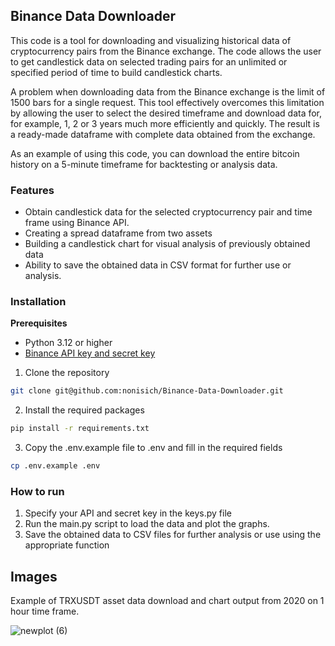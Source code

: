 ## Binance Data Downloader 

This code is a tool for downloading and visualizing historical data of cryptocurrency pairs from the Binance exchange. The code allows the user to get candlestick data on selected trading pairs for an unlimited or specified period of time to build candlestick charts.

A problem when downloading data from the Binance exchange is the limit of 1500 bars for a single request. This tool effectively overcomes this limitation by allowing the user to select the desired timeframe and download data for, for example, 1, 2 or 3 years much more efficiently and quickly. The result is a ready-made dataframe with complete data obtained from the exchange.

As an example of using this code, you can download the entire bitcoin history on a 5-minute timeframe for backtesting or analysis data.

### Features

- Obtain candlestick data for the selected cryptocurrency pair and time frame using Binance API.
- Creating a spread dataframe from two assets
- Building a candlestick chart for visual analysis of previously obtained data
- Ability to save the obtained data in CSV format for further use or analysis.

### Installation

**Prerequisites**

- Python 3.12 or higher
- [Binance API key and secret key](https://www.binance.com/en-GB/support/faq/how-to-create-api-keys-on-binance-360002502072)

1. Clone the repository
```bash
git clone git@github.com:nonisich/Binance-Data-Downloader.git
```

2. Install the required packages
```bash
pip install -r requirements.txt
```

3. Copy the .env.example file to .env and fill in the required fields
```bash
cp .env.example .env
```

### How to run
1. Specify your API and secret key in the keys.py file
2. Run the main.py script to load the data and plot the graphs.
3. Save the obtained data to CSV files for further analysis or use using the appropriate function

## Images

Example of TRXUSDT asset data download and chart output from 2020 on 1 hour time frame.

![newplot (6)](https://github.com/nonisich/Binance-Data-Downloader/assets/109261916/2a2b28d6-6a04-4f55-8593-80ead9ff6195)
